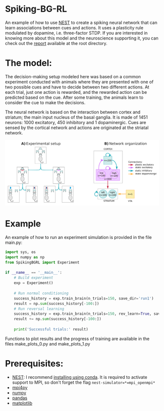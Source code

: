 # Spiking-BG-RL

An example of how to use [NEST](https://www.nest-simulator.org/) to create a spiking neural network that can learn associations between cues and actions. It uses a plasticity rule modulated by dopamine, i.e. three-factor STDP. If you are interested in knowing more about this model and the neuroscience supporting it, you can check out the [report](https://github.com/gui-miotto/spiking-BG-RL/blob/master/Report.pdf) available at the root directory.

# The model:

The decision-making setup modeled here was based on a common experiment conducted with animals where they are presented with one of two possible cues and have to decide between two different actions. At each trial, just one action is rewarded, and the rewarded action can be predicted based on the cue. After some training, the animals learn to consider the cue to make the decisions.

The neural network is based on the interaction between cortex and striatum; the main input nucleus of the basal ganglia. It is made of 1451 neurons: 1000 excitatory, 450 inhibitory and 1 dopaminergic. Cues are sensed by the cortical network and actions are originated at the striatal network.

![alt text](https://github.com/gui-miotto/spiking-BG-RL/blob/master/prot_net.png "protocol and network")

# Example

An example of how to run an experiment simulation is provided in the file main.py:

```python
import sys, os
import numpy as np
from SpikingBGRL import Experiment

if __name__ == '__main__':
    # Build experiment
    exp = Experiment()

    # Run normal conditioning
    success_history = exp.train_brain(n_trials=150, save_dir='run1')
    result = np.sum(success_history[-100:])
    # Run reversal learning
    success_history = exp.train_brain(n_trials=150, rev_learn=True, save_dir='run1')
    result += np.sum(success_history[-100:])
    
    print('Successful trials:' result)
```
Functions to plot results and the progress of training are available in the files make_plots_0.py and make_plots_1.py


# Prerequisites:

* [NEST](https://www.nest-simulator.org/): I recommend [installing using conda](https://nest-simulator.readthedocs.io/en/latest/installation/conda_install.html). It is required to activate support to MPI, so don't forget the flag `nest-simulator=*=mpi_openmpi*`
* [mpi4py](https://pypi.org/project/mpi4py/)
* [numpy](https://numpy.org/)
* [pandas](https://pandas.pydata.org/)
* [matplotlib](https://matplotlib.org/)

